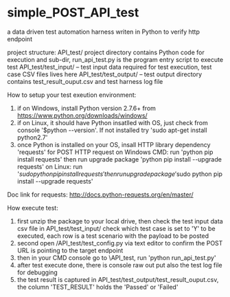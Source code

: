 # simple_POST_API_test
a data driven test automation harness writen in Python to verify http endpoint

project structure:
API_test/ project directory contains Python code for execution and sub-dir, run_api_test.py is the program entry script to execute test 
API_test/test_input/ – test input data required for test execution, test case CSV files lives here
API_test/test_output/ – test output directory contains test_result_ouput.csv and test harness log file

How to setup your test exeution environment:
1. if on Windows, install Python version 2.7.6+ from https://www.python.org/downloads/windows/
2. if on Linux, it should have Python insatlled with OS, just check from console '$python --version'. If not installed try 'sudo apt-get install python2.7'
3. once Python is installed on your OS, insall HTTP library dependency 'requests' for POST HTTP request
    on Windows CMD: run 'python pip install requests' then run upgrade package 'python pip install --upgrade requests'
    on Linux: run '$sudo python pip install requests' then run upgrade package '$sudo python pip install --upgrade requests'

Doc link for requests: http://docs.python-requests.org/en/master/

How execute test:
1. first unzip the package to your local drive, then check the test input data csv file in API_test/test_input/ check which test case is set to 'Y' to be executed, each row is a test scenario with the payload to be posted
2. second open /API_test/test_config.py via text editor to confirm the POST URL is pointing to the target endpoint
3. then in your CMD console go to \API_test\, run 'python run_api_test.py' 
4. after test execute done, there is console raw out put also the test log file for debugging
5. the test result is captured in API_test/test_output/test_result_ouput.csv, the column 'TEST_RESULT' holds the 'Passed' or 'Failed'
